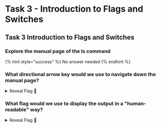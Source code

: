 # Task 3 - Introduction to Flags and Switches

## Task 3 Introduction to Flags and Switches

### Explore the manual page of the ls command

{% hint style="success" %}
No answer needed
{% endhint %}

### What directional arrow key would we use to navigate down the manual page?

<details>

<summary>Reveal Flag <span data-gb-custom-inline data-tag="emoji" data-code="1f6a9">🚩</span></summary>

:triangular\_flag\_on\_post:`down`

</details>

### What flag would we use to display the output in a "human-readable" way?

<details>

<summary>Reveal Flag <span data-gb-custom-inline data-tag="emoji" data-code="1f6a9">🚩</span></summary>

:triangular\_flag\_on\_post:`-h`

</details>

